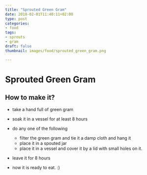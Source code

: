 ```yaml
---
title: "Sprouted Green Gram"
date: 2018-02-01T11:40:11+02:00
type: post
categories:
- food
tags:
- sprouts
- gram
draft: false
thumbnail: images/food/sprouted_green_gram.png

---
```


# Sprouted Green Gram

## How to make it?

* take a hand full of green gram

* soak it in a vessel for at least 8 hours

* do any one of the following
  * filter the green gram and tie it a damp cloth and hang it 
  * place it in a spouted jar 
  * place it in a vessel and cover it by a lid with small holes on it.

* leave it for 8 hours

* now it is ready to eat. :)


